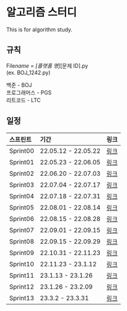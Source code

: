 # 알고리즘 스터디

This is for algorithm study.

## 규칙

File*name = [플랫폼 명]*[문제 ID].py  
(ex. BOJ_1242.py)

백준 - BOJ  
프로그래머스 - PGS  
리트코드 - LTC

## 일정

| <b>스프린트</b> | <b>기간</b>         | <b>링크</b>                                                           |
| :-------------- | :------------------ | :-------------------------------------------------------------------- |
| Sprint00        | 22.05.12 - 22.05.22 | [링크](https://github.com/SunghunKim98/Algorithm_Study/wiki/Sprint00) |
| Sprint01        | 22.05.23 - 22.06.05 | [링크](https://github.com/SunghunKim98/Algorithm_Study/wiki/Sprint01) |
| Sprint02        | 22.06.20 - 22.07.03 | [링크](https://github.com/SunghunKim98/Algorithm_Study/wiki/Sprint02) |
| Sprint03        | 22.07.04 - 22.07.17 | [링크](https://github.com/SunghunKim98/Algorithm_Study/wiki/Sprint03) |
| Sprint04        | 22.07.18 - 22.07.31 | [링크](https://github.com/SunghunKim98/Algorithm_Study/wiki/Sprint04) |
| Sprint05        | 22.08.01 - 22.08.14 | [링크](https://github.com/SunghunKim98/Algorithm_Study/wiki/Sprint05) |
| Sprint06        | 22.08.15 - 22.08.28 | [링크](https://github.com/SunghunKim98/Algorithm_Study/wiki/Sprint06) |
| Sprint07        | 22.09.01 - 22.09.15 | [링크](https://github.com/SunghunKim98/Algorithm_Study/wiki/Sprint07) |
| Sprint08        | 22.09.15 - 22.09.29 | [링크](https://github.com/SunghunKim98/Algorithm_Study/wiki/Sprint08) |
| Sprint09        | 22.10.31 - 22.11.23 | [링크](https://github.com/SunghunKim98/Algorithm_Study/wiki/Sprint09) |
| Sprint10        | 22.11.23 - 23.1.12  | [링크](https://github.com/SunghunKim98/Algorithm_Study/wiki/Sprint10) |
| Sprint11        | 23.1.13 - 23.1.26   | [링크](https://github.com/SunghunKim98/Algorithm_Study/wiki/Sprint11) |
| Sprint12        | 23.1.26 - 23.2.09   | [링크](https://github.com/SunghunKim98/Algorithm_Study/wiki/Sprint12) |
| Sprint13        | 23.3.2 - 23.3.31   | [링크](https://github.com/eovywjr1/Algorithm_Study/wiki/Sprint13) |
